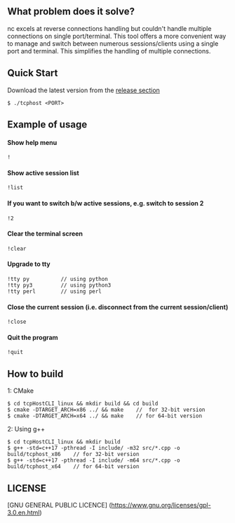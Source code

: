 ## What problem does it solve?
nc excels at reverse connections handling but couldn't handle multiple connections on single port/terminal. This tool offers a more convenient way to manage and switch between numerous sessions/clients using a single port and terminal.
This simplifies the handling of multiple connections.

## Quick Start
Download the latest version from the [release section](https://github.com/tajiknomi/tcpHostCLI_linux/releases)
```
$ ./tcphost <PORT>
```

## Example of usage
#### Show help menu
```
!
```
#### Show active session list
```
!list
```
#### If you want to switch b/w active sessions, e.g. switch to session 2
```
!2
```
#### Clear the terminal screen
```
!clear
```
#### Upgrade to tty
```
!tty py          // using python
!tty py3         // using python3
!tty perl        // using perl
```
#### Close the current session (i.e. disconnect from the current session/client)
```
!close
```
#### Quit the program
```
!quit
```

## How to build
1: CMake
```
$ cd tcpHostCLI_linux && mkdir build && cd build
$ cmake -DTARGET_ARCH=x86 ../ && make    //  for 32-bit version
$ cmake -DTARGET_ARCH=x64 ../ && make    // for 64-bit version
```
2: Using g++
```
$ cd tcpHostCLI_linux && mkdir build
$ g++ -std=c++17 -pthread -I include/ -m32 src/*.cpp -o build/tcphost_x86    // for 32-bit version
$ g++ -std=c++17 -pthread -I include/ -m64 src/*.cpp -o build/tcphost_x64    // for 64-bit version
```


## LICENSE

[GNU GENERAL PUBLIC LICENCE] (https://www.gnu.org/licenses/gpl-3.0.en.html)

